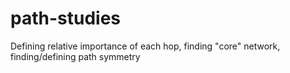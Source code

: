 # path-studies
Defining relative importance of each hop, finding "core" network, finding/defining path symmetry 
